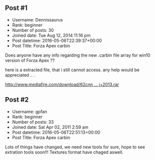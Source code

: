 ## Post #1
- Username: Dennissaurus
- Rank: beginner
- Number of posts: 30
- Joined date: Tue Aug 12, 2014 11:16 pm
- Post datetime: 2016-05-06T22:39:37+00:00
- Post Title: Forza Apex carbin

Does anyone have any info regarding the new .carbin file array for win10 version of Forza Apex ??

here is a extracted file, that i still cannot access. any help would be appreciated .. .

[http://www.mediafire.com/download/62cnn ... i+2013.rar](http://www.mediafire.com/download/62cnntd0t801qbt/LaFerrari+2013.rar)
## Post #2
- Username: gpfan
- Rank: beginner
- Number of posts: 33
- Joined date: Sat Apr 02, 2011 2:59 am
- Post datetime: 2016-05-06T22:51:13+00:00
- Post Title: Forza Apex carbin

Lots of things have changed, we need new tools for sure, hope to see extration tools soon!!! Textures format have chaged aswell.
